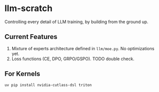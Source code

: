 # llm-scratch

Controlling every detail of LLM training, by building from the ground up.


## Current Features 

1. Mixture of experts architecture defined in `llm/moe.py`. No optimizations yet.
2. Loss functions (CE, DPO, GRPO/GSPO). TODO double check.

## For Kernels 
```bash 
uv pip install nvidia-cutlass-dsl triton
```